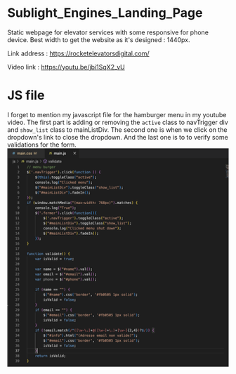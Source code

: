 # Sublight_Engines_Landing_Page

Static webpage for elevator services with some responsive for phone device.
Best width to get the website as it's designed : 1440px.

Link address : https://rocketelevatorsdigital.com/

Video link : https://youtu.be/jbi1SqX2_vU

# JS file

I forget to mention my javascript file for the hamburger menu in my youtube video. The first part is adding or removing the `active` class to navTrigger div and `show_list` class to mainListDiv. The second one is when we click on the dropdown's link to close the dropdown. And the last one is to to verify some validations for the form.
![alt text](https://github.com/Crap-cloud/Sublight_Engines_Landing_Page/blob/main/javascripts.png?raw=true)

